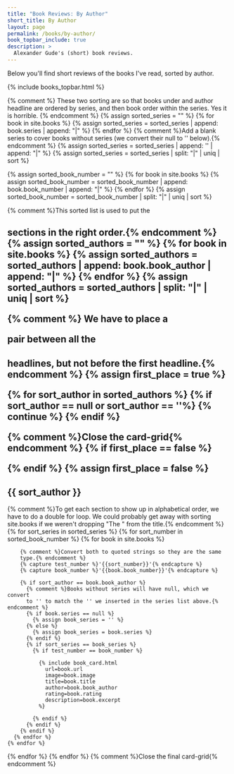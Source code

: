 ```yaml
---
title: "Book Reviews: By Author"
short_title: By Author
layout: page
permalink: /books/by-author/
book_topbar_include: true
description: >
  Alexander Gude's (short) book reviews.
---
```


Below you'll find short reviews of the books I've read, sorted by author.

{% include books_topbar.html %}

{% comment %} These two sorting are so that books under and author headline
are ordered by series, and then book order within the series. Yes it is
horrible. {% endcomment %}
{% assign sorted_series = "" %}
{% for book in site.books %}
  {% assign sorted_series = sorted_series | append: book.series | append: "|" %}
{% endfor %}
{% comment %}Add a blank series to cover books without series (we convert
their null to '' below).{% endcomment %}
{% assign sorted_series = sorted_series | append: '' | append: "|" %}
{% assign sorted_series = sorted_series | split: "|" | uniq | sort %}

{% assign sorted_book_number = "" %}
{% for book in site.books %}
  {% assign sorted_book_number = sorted_book_number | append: book.book_number | append: "|" %}
{% endfor %}
{% assign sorted_book_number = sorted_book_number | split: "|" | uniq | sort %}

{% comment %}This sorted list is used to put the <h2> sections in the right
order.{% endcomment %}
{% assign sorted_authors = "" %}
{% for book in site.books %}
  {% assign sorted_authors = sorted_authors | append: book.book_author | append: "|" %}
{% endfor %}
{% assign sorted_authors = sorted_authors | split: "|" | uniq | sort %}

{% comment %} We have to place a <div></div> pair between all the <h2>
headlines, but not before the first headline.{% endcomment %}
{% assign first_place = true %}

{% for sort_author in sorted_authors %}
  {% if sort_author == null or sort_author == ''%}
    {% continue %}
  {% endif %}

  {% comment %}Close the card-grid{% endcomment %}
  {% if first_place == false %}
</div>
  {% endif %}
  {% assign first_place = false %}

<h2 class="book-list-headline">{{ sort_author }}</h2>
<div class="card-grid">

  {% comment %}To get each section to show up in alphabetical order, we have
  to do a double for loop. We could probably get away with sorting site.books
  if we weren't dropping "The " from the title.{% endcomment %}
  {% for sort_series in sorted_series %}
    {% for sort_number in sorted_book_number %}
      {% for book in site.books %}

        {% comment %}Convert both to quoted strings so they are the same
        type.{% endcomment %}
        {% capture test_number %}'{{sort_number}}'{% endcapture %}
        {% capture book_number %}'{{book.book_number}}'{% endcapture %}

        {% if sort_author == book.book_author %}
          {% comment %}Books without series will have null, which we convert
          to '' to match the '' we inserted in the series list above.{% endcomment %}
          {% if book.series == null %}
            {% assign book_series = '' %}
          {% else %}
            {% assign book_series = book.series %}
          {% endif %}
          {% if sort_series == book_series %}
            {% if test_number == book_number %}

              {% include book_card.html
                url=book.url
                image=book.image
                title=book.title
                author=book.book_author
                rating=book.rating
                description=book.excerpt
              %}

            {% endif %}
          {% endif %}
        {% endif %}
      {% endfor %}
    {% endfor %}
  {% endfor %}
{% endfor %}
{% comment %}Close the final card-grid{% endcomment %}
</div>
